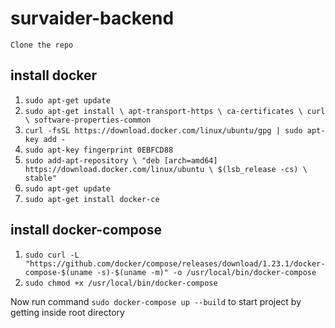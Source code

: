 # survaider-backend

`Clone the repo`

## install docker

1. `sudo apt-get update`
2. `sudo apt-get install \
    apt-transport-https \
    ca-certificates \
    curl \
    software-properties-common`
3. `curl -fsSL https://download.docker.com/linux/ubuntu/gpg | sudo apt-key add -`
4. `sudo apt-key fingerprint 0EBFCD88`
5. `sudo add-apt-repository \
   "deb [arch=amd64] https://download.docker.com/linux/ubuntu \
   $(lsb_release -cs) \
   stable"`
6. `sudo apt-get update`
7. `sudo apt-get install docker-ce`
   
 ## install docker-compose
   
1. `sudo curl -L "https://github.com/docker/compose/releases/download/1.23.1/docker-compose-$(uname -s)-$(uname -m)" -o /usr/local/bin/docker-compose`
2. `sudo chmod +x /usr/local/bin/docker-compose`

Now run command `sudo docker-compose up --build` to start project by getting inside root directory
